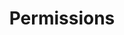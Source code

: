 ---
title: Permissions
excerpt: ''
deprecated: false
hidden: false
metadata:
  title: ''
  description: ''
  robots: index
next:
  description: ''
---